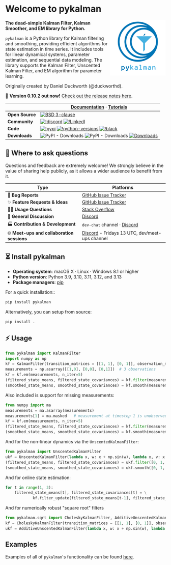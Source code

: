 # Welcome to pykalman

<a href="https://github.com/pykalman/pykalman"><img src="https://github.com/pykalman/pykalman/blob/main/doc/source/images/pykalman-logo-with-name.png" width="175" align="right" /></a>

**The dead-simple Kalman Filter, Kalman Smoother, and EM library for Python.**

`pykalman` is a Python library for Kalman filtering and smoothing, providing efficient algorithms for state estimation in time series. It includes tools for linear dynamical systems, parameter estimation, and sequential data modeling. The library supports the Kalman Filter, Unscented Kalman Filter, and EM algorithm for parameter learning.

Originally created by Daniel Duckworth (@duckworthd).

:rocket: **Version 0.10.2 out now!** [Check out the release notes here](https://github.com/pykalman/pykalman/blob/main/CHANGELOG.md).

|  | **[Documentation](https://pykalman.readthedocs.io/en/latest/)** · **[Tutorials](https://github.com/pykalman/pykalman/tree/main/examples)** |
|---|---|
| **Open&#160;Source** | [![BSD 3-clause](https://img.shields.io/badge/License-BSD%203--Clause-blue.svg)](https://github.com/pykalman/pykalman/blob/main/LICENSE) |
| **Community** | [![!discord](https://img.shields.io/static/v1?logo=discord&label=discord&message=chat&color=lightgreen)](https://discord.com/invite/54ACzaFsn7) [![!LinkedI](https://img.shields.io/static/v1?logo=linkedin&label=LinkedIn&message=news&color=lightblue)](https://www.linkedin.com/company/scikit-time/) |
| **Code** | [![!pypi](https://img.shields.io/pypi/v/pykalman?color=orange)](https://pypi.org/project/pykalman/) [![!python-versions](https://img.shields.io/pypi/pyversions/pykalman)](https://www.python.org/) [![!black](https://img.shields.io/badge/code%20style-black-000000.svg)](https://github.com/psf/black) |
| **Downloads** | ![PyPI - Downloads](https://img.shields.io/pypi/dw/pykalman) ![PyPI - Downloads](https://img.shields.io/pypi/dm/pykalman) [![Downloads](https://static.pepy.tech/personalized-badge/pykalman?period=total&units=international_system&left_color=grey&right_color=blue&left_text=cumulative%20(pypi))](https://pepy.tech/project/pykalman) |


## :speech_balloon: Where to ask questions

Questions and feedback are extremely welcome! We strongly believe in the value of sharing help publicly, as it allows a wider audience to benefit from it.

| Type                            | Platforms                               |
| ------------------------------- | --------------------------------------- |
| :bug: **Bug Reports**              | [GitHub Issue Tracker]                  |
| :sparkles: **Feature Requests & Ideas** | [GitHub Issue Tracker]                       |
| :woman_technologist: **Usage Questions**          |  [Stack Overflow] |
| :speech_balloon: **General Discussion**        | [Discord] |
| :factory: **Contribution & Development** | `dev-chat` channel · [Discord] |
| :globe_with_meridians: **Meet-ups and collaboration sessions** | [Discord] - Fridays 13 UTC, dev/meet-ups channel |

[github issue tracker]: https://github.com/pyklaman/pykalman/issues
[stack overflow]: https://stackoverflow.com/questions/tagged/pykalman
[discord]: https://discord.com/invite/54ACzaFsn7


## :hourglass_flowing_sand: Install pykalman

- **Operating system**: macOS X · Linux · Windows 8.1 or higher
- **Python version**: Python 3.9, 3.10, 3.11, 3.12, and 3.13
- **Package managers**: [pip](https://pip.pypa.io/en/stable/)

For a quick installation::
```bash
pip install pykalman
```

Alternatively, you can setup from source:

```bash
pip install .
```

## :zap: Usage

``` python
from pykalman import KalmanFilter
import numpy as np
kf = KalmanFilter(transition_matrices = [[1, 1], [0, 1]], observation_matrices = [[0.1, 0.5], [-0.3, 0.0]])
measurements = np.asarray([[1,0], [0,0], [0,1]])  # 3 observations
kf = kf.em(measurements, n_iter=5)
(filtered_state_means, filtered_state_covariances) = kf.filter(measurements)
(smoothed_state_means, smoothed_state_covariances) = kf.smooth(measurements)
```

Also included is support for missing measurements:

```python
from numpy import ma
measurements = ma.asarray(measurements)
measurements[1] = ma.masked   # measurement at timestep 1 is unobserved
kf = kf.em(measurements, n_iter=5)
(filtered_state_means, filtered_state_covariances) = kf.filter(measurements)
(smoothed_state_means, smoothed_state_covariances) = kf.smooth(measurements)
```

And for the non-linear dynamics via the `UnscentedKalmanFilter`:

```python
from pykalman import UnscentedKalmanFilter
ukf = UnscentedKalmanFilter(lambda x, w: x + np.sin(w), lambda x, v: x + v, transition_covariance=0.1)
(filtered_state_means, filtered_state_covariances) = ukf.filter([0, 1, 2])
(smoothed_state_means, smoothed_state_covariances) = ukf.smooth([0, 1, 2])
```

And for online state estimation:

```python
for t in range(1, 3):
    filtered_state_means[t], filtered_state_covariances[t] = \
            kf.filter_update(filtered_state_means[t-1], filtered_state_covariances[t-1], measurements[t])
```

And for numerically robust "square root" filters

```python
from pykalman.sqrt import CholeskyKalmanFilter, AdditiveUnscentedKalmanFilter
kf = CholeskyKalmanFilter(transition_matrices = [[1, 1], [0, 1]], observation_matrices = [[0.1, 0.5], [-0.3, 0.0]])
ukf = AdditiveUnscentedKalmanFilter(lambda x, w: x + np.sin(w), lambda x, v: x + v, observation_covariance=0.1)
```

## Examples

Examples of all of `pykalman`'s functionality can be found [here](https://github.com/pykalman/pykalman/tree/main/examples).
